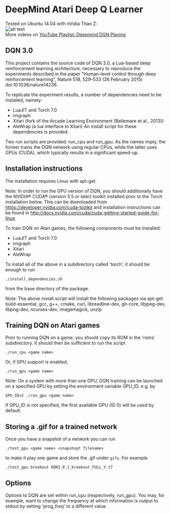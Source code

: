 # DeepMind Atari Deep Q Learner

Tested on Ubuntu 14.04 with nVidia TItan Z:  
![alt text](https://raw.githubusercontent.com/kuz/DeepMind-Atari-Deep-Q-Learner/master/gifs/breakout.gif "Playing Breakout")  
More videos on [YouTube Playlist: Deepmind DQN Playing](https://www.youtube.com/playlist?list=PLgOp827qARy0qNyZq5Y6S6vRJO3tb1WcW)

DQN 3.0
-------

This project contains the source code of DQN 3.0, a Lua-based deep reinforcement
learning architecture, necessary to reproduce the experiments
described in the paper "Human-level control through deep reinforcement
learning", Nature 518, 529–533 (26 February 2015) doi:10.1038/nature14236.

To replicate the experiment results, a number of dependencies need to be
installed, namely:
* LuaJIT and Torch 7.0
* nngraph
* Xitari (fork of the Arcade Learning Environment (Bellemare et al., 2013))
* AleWrap (a lua interface to Xitari)
An install script for these dependencies is provided.

Two run scripts are provided: run_cpu and run_gpu. As the names imply,
the former trains the DQN network using regular CPUs, while the latter uses
GPUs (CUDA), which typically results in a significant speed-up.

Installation instructions
-------------------------

The installation requires Linux with apt-get.

Note: In order to run the GPU version of DQN, you should additionally have the
NVIDIA® CUDA® (version 5.5 or later) toolkit installed prior to the Torch
installation below.
This can be downloaded from https://developer.nvidia.com/cuda-toolkit
and installation instructions can be found in
http://docs.nvidia.com/cuda/cuda-getting-started-guide-for-linux


To train DQN on Atari games, the following components must be installed:
* LuaJIT and Torch 7.0
* nngraph
* Xitari
* AleWrap

To install all of the above in a subdirectory called 'torch', it should be enough to run

    ./install_dependencies.sh

from the base directory of the package.


Note: The above install script will install the following packages via apt-get:
build-essential, gcc, g++, cmake, curl, libreadline-dev, git-core, libjpeg-dev,
libpng-dev, ncurses-dev, imagemagick, unzip

Training DQN on Atari games
---------------------------

Prior to running DQN on a game, you should copy its ROM in the 'roms' subdirectory.
It should then be sufficient to run the script

    ./run_cpu <game name>

Or, if GPU support is enabled,

    ./run_gpu <game name>


Note: On a system with more than one GPU, DQN training can be launched on a
specified GPU by setting the environment variable GPU_ID, e.g. by

    GPU_ID=2 ./run_gpu <game name>

If GPU_ID is not specified, the first available GPU (ID 0) will be used by default.

Storing a .gif for a trained network
------------------------------------

Once you have a snapshot of a network you can run

	./test_gpu <game name> <snapshopt filename>

to make it play one game and store the .gif under `gifs`. For example

	./test_gpu breakout DQN3_0_1_breakout_FULL_Y.t7

Options
-------

Options to DQN are set within run_cpu (respectively, run_gpu). You may,
for example, want to change the frequency at which information is output 
to stdout by setting 'prog_freq' to a different value.
